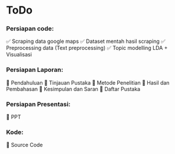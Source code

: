 # ToDo
### Persiapan code:
✅ Scraping data google maps
✅ Dataset mentah hasil scraping
✅ Preprocessing data (Text preprocessing)
✅ Topic modelling LDA + Visualisasi

### Persiapan Laporan:
🔲 Pendahuluan
🔲 Tinjauan Pustaka
🔲 Metode Penelitian
🔲 Hasil dan Pembahasan
🔲 Kesimpulan dan Saran
🔲 Daftar Pustaka

### Persiapan Presentasi:
🔲 PPT

### Kode:
🔲 Source Code